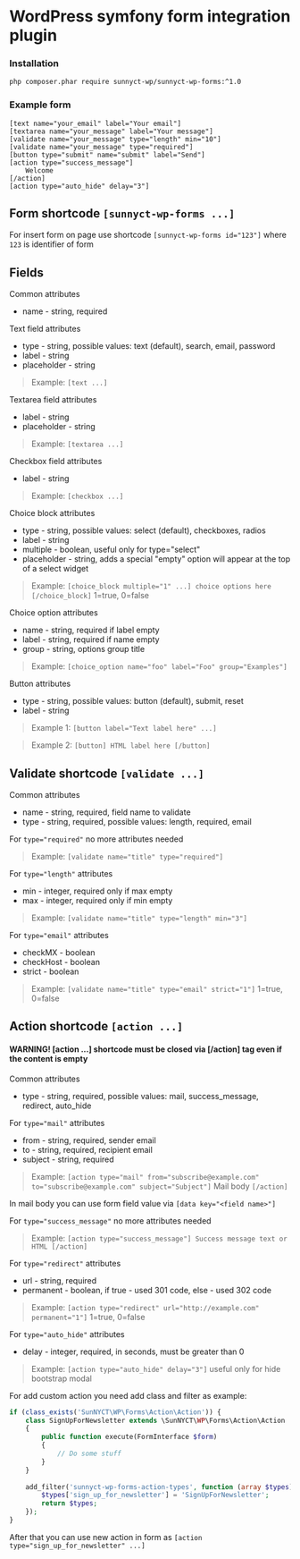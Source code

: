 # WordPress symfony form integration plugin
### Installation
```sh
php composer.phar require sunnyct-wp/sunnyct-wp-forms:^1.0
```
### Example form
```text
[text name="your_email" label="Your email"]
[textarea name="your_message" label="Your message"]
[validate name="your_message" type="length" min="10"]
[validate name="your_message" type="required"]
[button type="submit" name="submit" label="Send"]
[action type="success_message"]
	Welcome
[/action]
[action type="auto_hide" delay="3"]
```
## Form shortcode `[sunnyct-wp-forms ...]`
For insert form on page use shortcode `[sunnyct-wp-forms id="123"]`
where `123` is identifier of form 

## Fields
Common attributes
- name - string, required

Text field attributes
- type - string, possible values: text (default), search, email, password
- label - string
- placeholder - string

> Example: `[text ...]`

Textarea field attributes
- label - string
- placeholder - string

> Example: `[textarea ...]`

Checkbox field attributes
- label - string

> Example: `[checkbox ...]`

Choice block attributes
- type - string, possible values: select (default), checkboxes, radios
- label - string
- multiple - boolean, useful only for type="select"
- placeholder - string, adds a special "empty" option will appear at the top of a select widget

> Example: `[choice_block multiple="1" ...] choice options here [/choice_block]` 1=true, 0=false

Choice option attributes
 - name - string, required if label empty
 - label - string, required if name empty
 - group - string, options group title
 
> Example: `[choice_option name="foo" label="Foo" group="Examples"]`

Button attributes
- type - string, possible values: button (default), submit, reset
- label - string

> Example 1: `[button label="Text label here" ...]`

> Example 2: `[button] HTML label here [/button]`

## Validate shortcode `[validate ...]`
Common attributes
 - name - string, required, field name to validate
 - type - string, required, possible values: length, required, email

For `type="required"` no more attributes needed

> Example: `[validate name="title" type="required"]`

For `type="length"` attributes
 - min - integer, required only if max empty
 - max - integer, required only if min empty

> Example: `[validate name="title" type="length" min="3"]`

For `type="email"` attributes
 - checkMX - boolean
 - checkHost - boolean
 - strict - boolean

> Example: `[validate name="title" type="email" strict="1"]` 1=true, 0=false

## Action shortcode `[action ...]`
#### WARNING! [action ...] shortcode must be closed via [/action] tag even if the content is empty
Common attributes
 - type - string, required, possible values: mail, success_message, redirect, auto_hide

For `type="mail"` attributes
 - from - string, required, sender email
 - to - string, required, recipient email
 - subject - string, required

> Example: `[action type="mail" from="subscribe@example.com" to="subscribe@example.com" subject="Subject"]` Mail body `[/action]`

In mail body you can use form field value via `[data key="<field name>"]`

For `type="success_message"` no more attributes needed

> Example: `[action type="success_message"] Success message text or HTML [/action]`

For `type="redirect"` attributes
 - url - string, required
 - permanent - boolean, if true - used 301 code, else - used 302 code

> Example: `[action type="redirect" url="http://example.com" permanent="1"]` 1=true, 0=false

For `type="auto_hide"` attributes
 - delay - integer, required, in seconds, must be greater than 0
 
> Example: `[action type="auto_hide" delay="3"]` useful only for hide bootstrap modal

For add custom action you need add class and filter as example:
```php
if (class_exists('SunNYCT\WP\Forms\Action\Action')) {
    class SignUpForNewsletter extends \SunNYCT\WP\Forms\Action\Action
    {
        public function execute(FormInterface $form)
        {
            // Do some stuff
        }
    }
    
    add_filter('sunnyct-wp-forms-action-types', function (array $types) {
        $types['sign_up_for_newsletter'] = 'SignUpForNewsletter';
        return $types;
    });
}
```
After that you can use new action in form as `[action type="sign_up_for_newsletter" ...]`